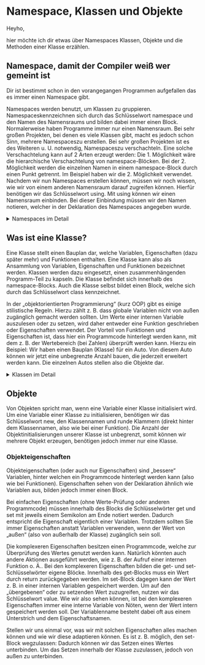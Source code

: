 # Namespace, Klassen und Objekte

Heyho,

hier möchte ich dir etwas über Namespaces Klassen, Objekte und die Methoden einer Klasse erzählen.

## Namespace, damit der Compiler weiß wer gemeint ist

Dir ist bestimmt schon in den vorangegangen Programmen aufgefallen das es immer einen Namespace gibt.

Namespaces werden benutzt, um Klassen zu gruppieren. Namespaceskennzeichnen sich durch das Schlüsselwort namespace und den Namen des Namensraums und bilden dabei immer einen Block.
Normalerweise haben Programme immer nur einen Namensraum. Bei sehr großen Projekten, bei denen es viele Klassen gibt, macht es jedoch schon Sinn, mehrere Namespaceszu erstellen. Bei sehr großen Projekten ist es des Weiteren u. U. notwendig, Namespaceszu verschachteln. Eine solche Verschachtelung kann auf 2 Arten erzeugt werden: Die 1. Möglichkeit wäre die hierarchische Verschachtelung von namespace-Blöcken. Bei der 2. Möglichkeit werden die einzelnen Namen in einem namespace-Block durch einen Punkt getrennt. Im Beispiel haben wir die 2. Möglichkeit verwendet.
Nachdem wir nun Namespaces erstellen können, müssen wir noch wissen, wie wir von einem anderen Namensraum darauf zugreifen können. Hierfür benötigen wir das Schlüsselwort using. Mit using können wir einen Namensraum einbinden. Bei dieser Einbindung müssen wir den Namen notieren, welcher in der Deklaration des Namespaces angegeben wurde.

<details close>
 
<summary>Namespaces im Detail </summary>

Namespaces werden verwendet, um einen " benannten Raum " bereitzustellen, in dem sich Ihre Anwendung befindet. Sie werden insbesondere verwendet, um dem C#-Compiler einen Kontext für alle benannten Informationen in Ihrem Programm bereitzustellen, wie z.B. Variablennamen. Ohne Namensräume wäre es beispielsweise nicht möglich, eine Klasse namens Console zu erstellen, da .NET bereits einen in seinem Systemnamensraum verwendet. Der Zweck von Namensräumen ist es, dieses Problem zu lösen und Tausende von im .NET- Framework definierten Namen für Ihre Anwendungen freizugeben, zusammen mit der Tatsache, dass Ihre Anwendung keine Namen für andere Anwendungen belegt, wenn Ihre Anwendung in Verbindung mit einer anderen verwendet werden soll. Es existieren also Namensräume, um Mehrdeutigkeiten aufzulösen, die ein Compiler sonst nicht bewältigen könnte.
>>>>>>> ed9d07c4af86e15e8f338aa441f5da6054d97a8d

Auf diese Weise lassen sich Namespaces leicht definieren:

```csharp
 namespace Meine Anwendung
 {
     // Der Inhalt, der sich im Namensraum MyApplication befinden soll, wird hier platziert.
 }
```

Es gibt eine ganze Hierarchie von Namespaces, die Ihnen vom .NET Framework zur Verfügung gestellt werden, wobei der System-Namespace normalerweise der bei weitem am häufigsten gesehene ist. Auf Daten in einem Namespace wird mit dem Operator . verwiesen, wie z.B.:

```csharp
 System.Console.WriteLine("Hallo, Welt!");
```

Dadurch wird die Methode WriteLine aufgerufen, die ein Mitglied der Klasse Console innerhalb des System-Namespace ist.

Durch die Verwendung des Schlüsselwortes using teilen Sie dem Compiler explizit mit, dass Sie einen bestimmten Namensraum in Ihrem Programm verwenden werden. Da der Compiler das dann wissen würde, ist es nicht mehr erforderlich, dass Sie den/die Namensraumnamen für solche deklarierten Namespaceseingeben, da Sie ihm gesagt haben, in welchen Namespacesn er suchen soll, wenn er die Daten in Ihrer Anwendung nicht finden konnte.

Das sieht dann so aus:

```csharp
using System;
 
 namespace Meine Anwendung
 {
   class MyClass
   {
     void ShowGruß()
     {
         Console.WriteLine("Hello, World!"); // Beachten Sie, dass das System nun nicht mehr benötigt wird.
     }
   }
 }
```

Namespaces sind global, so dass ein Namespace in einer C#-Quelldatei und ein weiterer mit dem gleichen Namen in einer anderen Quelldatei dazu führt, dass der Compiler die verschiedenen benannten Informationen in diesen beiden Quelldateien so behandelt, als befänden sie sich im gleichen Namespace.

</details>

## Was ist eine Klasse?

Eine Klasse stellt einen Bauplan dar, welche Variablen, Eigenschaften (dazu später mehr) und Funktionen enthalten. Eine Klasse kann also als Ansammlung von Variablen, Eigenschaften und Funktionen bezeichnet werden. Klassen werden dazu eingesetzt, einen zusammenhängenden Programm-Teil zu kapseln. Die Klasse befindet sich innerhalb des namespace-Blocks. Auch die Klasse selbst bildet einen Block, welche sich durch das Schlüsselwort class kennzeichnet.

In der „objektorientierten Programmierung“ (kurz OOP) gibt es einige stilistische Regeln. Hierzu zählt z. B. dass globale Variablen nicht von außen zugänglich gemacht werden sollten. Um Werte einer internen Variable auszulesen oder zu setzen, wird daher entweder eine Funktion geschrieben oder Eigenschaften verwendet. Der Vorteil von Funktionen und Eigenschaften ist, dass hier ein Programmcode hinterlegt werden kann, mit dem z. B. der Wertebereich (bei Zahlen) überprüft werden kann.
Hierzu ein Beispiel: Wir haben einen Bauplan (Klasse) für ein Auto. Von diesem Auto können wir jetzt eine unbegrenzte Anzahl bauen, die jederzeit erweitert werden kann. Die einzelnen Autos stellen also die Objekte dar.

<details close>

<summary>Klassen im Detail </summary>

Wie in anderen objektorientierten Programmiersprachen ist die Funktionalität eines C#-Programms in einer oder mehreren Klassen implementiert. Die Methoden und Eigenschaften einer Klasse enthalten den Code, der das Verhalten der Klasse definiert.

C#-Klassen unterstützen das Verstecken von Informationen, indem sie Funktionalität in Eigenschaften und Methoden kapseln und verschiedene Arten von Polymorphismus aktivieren, einschließlich der Subtypisierung von Polymorphismus durch Vererbung und parametrischem Polymorphismus durch Generika.

Es können mehrere Arten von C#-Klassen definiert werden, darunter Instanzklassen (instanziierbare Standardklassen), statische Klassen und Strukturen.

### Aufbau einer Klasse

Klassen werden über das Schlüsselwort

```csharp
class
```

definiert, gefolgt von einem Bezeichner, der die Klasse benennt. Instanzen der Klasse können dann mit dem Schlüsselwort

```csharp
new
```

und dem Namen der Klasse angelegt werden.

Der folgende Code definiert eine Klasse namens employee mit den Eigenschaften Name und Alter und mit den leeren Methoden GetPayCheck() und Work(). Es definiert auch eine Sample-Klasse, die die employee-Klasse instanziiert und verwendet:

```csharp
public class Employee
{
    private int _Age;
    private string _Name;

    public int Age
    {
        get { return _Age; }
        set { _Age = value; }
    }

    public string Name
    {
        get { return _Name; }
        set { _Name = value; }
    }

    public void GetPayCheck()
    {
    }

    public void Work()
    {
    }
}

public class Sample
{
    public static void Main()
    {
        Employee marissa = new Employee();

        marissa.Work();
        marissa.GetPayCheck();
    }
}
```

### Methoden

Eine Funktion oder auch Methode oder Routine ist ein Teil einer Klasse, um Programmcode auszulagern. Oft handelt es sich hierbei auch um Code, der öfters gebraucht wird. Dies ist jedoch nicht zwingend notwendig. Bisher haben wir den kompletten Programmcode in der Main-Methode notiert, welche den Haupteinstiegspunkt einer Applikation darstellt. Eine Funktion bildet immer einen Block mit geschweiften Klammern, jedoch können die Klammern hier nicht weggelassen werden. Die Zeile über den geschweiften Klammern wird auch als Funktions-Kopf bezeichnet:

```csharp
public void doSomething(int X, string Y, bool Z)
{
//do Something 
}
```

Hier werden Zugriffsmodifizierer, Rückgabetyp, Name und Parameter angegeben.
Der Zugriffsmodifizierer ist ein Schlüsselwort, welches angibt, von wo aus der Zugriff auf die Funktion erlaubt ist. Durch den Zugriffsmodifizierer private grenzen wir den Zugriff auf die eigene Klasse ein. Mit protected grenzen wir den Zugriff auf die eigene und die davon abgeleitete Klasse ein. public erlaubt einen Zugriff von außerhalb der Klasse. Zugriffsmodifizierer können auch für globale Variablen, also Membervariablen, verwendet werden. Wird der Zugriffsmodifizierer weggelassen, handelt es sich standardmäßig um private.

Der Rückgabetyp kann jeder Datentyp sein. Jedoch kann eine Funktion immer nur einen Wert zurückgeben. Falls eine Funktion keinen Wert zurückgeben soll, müssen wir das Schlüsselwort void angeben. Die Rückgabe eines Wertes erfolgt mit dem Schlüsselwort return und dem Wert. Das Schlüsselwort return (ohne Wert) wird auch dazu eingesetzt, um eine Funktion ohne Rückgabetyp frühzeitig zu verlassen.

Der Name einer Funktion darf nur einmal innerhalb einer Klasse existieren. Eine Ausnahme bildet die Methodenüberladung. Dazu im Nächsten Schritt mehr.

Die Parameter einer Funktion können ebenfalls jeden Datentyp haben und werden nach dem Funktions-Namen in runden Klammern notiert. Die Anzahl der Parameter ist unbegrenzt, wobei die einzelnen Parameter mit Kommas getrennt werden. Es ist auch möglich, dass eine Funktion keine Parameter haben. In diesem Fall werden die runden Klammern leer gelassen. Als Parameter können ebenfalls auch Arrays übergeben werden. Ein Parameter wird im Funktions-Kopf mit dem Datentyp und dem Namen angegeben. Der Name des Parameters kann dann innerhalb der Funktion verwendet werden.


Das Schlüsselwort static kann bei Funktionen oder Variablen eingesetzt werden, um eine Funktion oder Variable ohne Objekt-Bindung zu erstellen, d. h. die Funktion oder Variable existiert unabhängig von einem Objektverweis. Wir können also auf die Funktion oder Variable zugreifen, ohne ein Objekt der Klasse erstellt zu haben. Der Zugriff erfolgt dabei direkt über den Klassennamen. Wie Ihnen vielleicht schon aufgefallen ist, ist die Main-Routine mit diesem Schlüsselwort versehen. Da wir im Beispiel alle Routinen direkt über die Main-Funktion aufrufen und kein Objekt der Klasse Programm erstellt haben, benötigen wir auch bei allen Beispiel-Funktionen das Schlüsselwort static. Dies kommt daher, dass statische Funktionen keine nicht-statische Funktionen aufrufen können (da kein Objektverweis besteht). Eingeordnet wird das Schlüsselwort zwischen Zugriffsmodifizierer und Rückgabetyp.

```csharp
void Inkrement(ref int x, int dx = 1)
```

kann nur mit einem Parameter aufgerufen werden, da der zweite Parameter dx auf einen Standardwert initialisiert wird.

### Konstrukteure von Klassen

Die Konstruktoren einer Klasse steuern ihre Initialisierung. Der Code eines Konstruktors wird ausgeführt, um eine Instanz der Klasse zu initialisieren, wenn ein Programm ein neues Objekt vom Typ der Klasse anfordert. Konstruktoren setzen oft Eigenschaften ihrer Klassen, aber sie sind nicht darauf beschränkt.

Wie andere Methoden auch, kann ein Konstruktor Parameter haben. Um ein Objekt mit ein Constructor mit Parametern zu erstellen, akzeptiert der neue Befehl Parameter. Der folgende Code definiert und instanziiert mehrere Objekte der Klasse employee, einmal mit dem Konstruktor ohne Parameter und einmal mit der Version mit einem Parameter:

```csharp
public class Employee
{
    public Employee()
    {
        System.Console.WriteLine("Constructed without parameters");
    }

    public Employee(string strText)
    {
        System.Console.WriteLine(strText);
    }
}

public class Sample
{
    public static void Main()
    {
        System.Console.WriteLine("Start");
        Employee Alfred = new Employee();
        Employee Billy  = new Employee("Parameter for construction");
        System.Console.WriteLine("End");
    }
```

Constructors können sich gegenseitig anrufen:

```csharp
public class Employee
{
    public Employee(string strText, int iNumber)
    {
        ...
    }
    
    public Employee(string strText)
        : this(strText, 1234) // calls the above constructor with user-specified text and the default number
    { }
    
    public Employee()
        : this("default text") // calls the above constructor with the default text
    { }
}
```

</details>

## Objekte

Von Objekten spricht man, wenn eine Variable einer Klasse initialisiert wird. Um eine Variable einer Klasse zu initialisieren, benötigen wir das Schlüsselwort new, den Klassennamen und runde Klammern (direkt hinter dem Klassennamen, also wie bei einer Funktion). Die Anzahl der Objektinitialisierungen unserer Klasse ist unbegrenzt, somit können wir mehrere Objekt erzeugen, benötigen jedoch immer nur eine Klasse.

### Objekteigenschaften

Objekteigenschaften (oder auch nur Eigenschaften) sind „bessere“ Variablen, hinter welchen ein Programmcode hinterlegt werden kann (also wie bei Funktionen). Eigenschaften sehen von der Deklaration ähnlich wie Variablen aus, bilden jedoch immer einen Block.

Bei einfachen Eigenschaften (ohne Werte-Prüfung oder anderen Programmcode) müssen innerhalb des Blocks die Schlüsselwörter get und set mit jeweils einem Semikolon am Ende notiert werden. Dadurch entspricht die Eigenschaft eigentlich einer Variablen. Trotzdem sollten Sie immer Eigenschaften anstatt Variablen verwenden, wenn der Wert von „außen“ (also von außerhalb der Klasse) zugänglich sein soll.

Die komplexeren Eigenschaften besitzen einen Programmcode, welche zur Überprüfung des Wertes genutzt werden kann. Natürlich könnten auch andere Aktionen ausgeführt werden, wie z. B. der Aufruf einer internen Funktion o. Ä.. Bei den komplexeren Eigenschaften bilden die get- und set-Schlüsselwörter eigene Blöcke. Innerhalb des get-Blocks muss ein Wert durch return zurückgegeben werden. Im set-Block dagegen kann der Wert z. B. in einer internen Variablen gespeichert werden. Um auf den „übergebenen“ oder zu setzenden Wert zuzugreifen, nutzen wir das Schlüsselwort value. Wie wir also sehen können, ist bei den komplexeren Eigenschaften immer eine interne Variable von Nöten, wenn der Wert intern gespeichert werden soll. Der Variablenname besteht dabei oft aus einem Unterstrich und dem Eigenschaftsnamen.

Stellen wir uns einmal vor, was wir mit solchen Eigenschaften alles machen können und wie wir diese adaptieren können. Es ist z. B. möglich, den set-Block wegzulassen: Dadurch können wir das Setzen eines Wertes unterbinden. Um das Setzen innerhalb der Klasse zuzulassen, jedoch von außen zu unterbinden.
